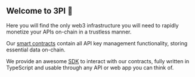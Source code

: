 ## Welcome to 3PI 👋

Here you will find the only web3 infrastructure you will need to rapidly monetize your APIs on-chain in a trustless manner.

Our [smart contracts](https://github.com/3PIKeys/api-key-manager-contract) contain all API key management functionality, storing essential data on-chain.

We provide an awesome [SDK](https://github.com/3PIKeys/sdk) to interact with our contracts, fully written in TypeScript and usable through any API or web app you can think of.
